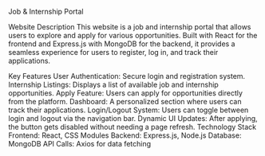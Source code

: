 Job & Internship Portal

Website Description
This website is a job and internship portal that allows users to explore and apply for various opportunities. Built with React for the frontend and Express.js with MongoDB for the backend, it provides a seamless experience for users to register, log in, and track their applications.

Key Features
User Authentication: Secure login and registration system.
Internship Listings: Displays a list of available job and internship opportunities.
Apply Feature: Users can apply for opportunities directly from the platform.
Dashboard: A personalized section where users can track their applications.
Login/Logout System: Users can toggle between login and logout via the navigation bar.
Dynamic UI Updates: After applying, the button gets disabled without needing a page refresh.
Technology Stack
Frontend: React, CSS Modules
Backend: Express.js, Node.js
Database: MongoDB
API Calls: Axios for data fetching

